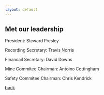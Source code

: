 ```yaml
---
layout: default
---
```


## Met our leadership

President:
Steward Presley





Recording Secretary:
Travis Norris





Financail Secretary:
David Downs 





Mine Commitee Chairman: 
Antoino Cottingham 




Safety Commitee Chairman:
Chris Kendrick 





[back](./)
